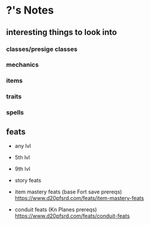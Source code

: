# ?'s Notes
## interesting things to look into
### classes/presige classes

### mechanics

### items

### traits

### spells

## feats
- any lvl
- 5th lvl
- 9th lvl

- story feats
- item mastery feats (base Fort save prereqs) https://www.d20pfsrd.com/feats/item-mastery-feats
- conduit feats (Kn Planes prereqs) https://www.d20pfsrd.com/feats/conduit-feats
